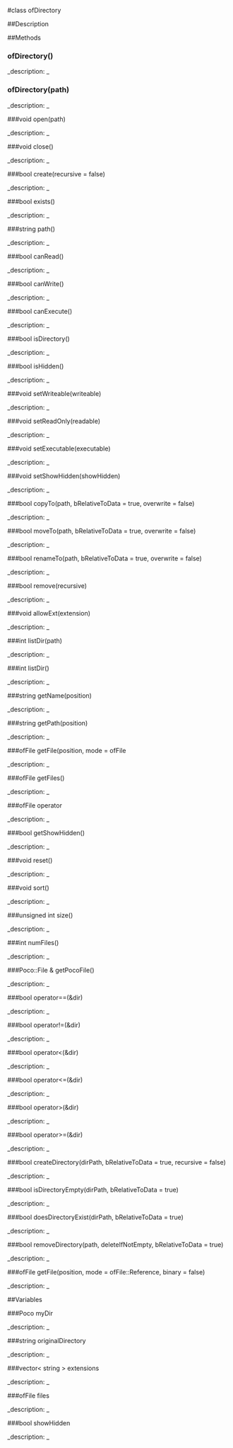 #class ofDirectory


##Description












##Methods



### ofDirectory()

<!--

_syntax: ofDirectory()_

_name: ofDirectory_

_returns: _

_returns_description: _

_parameters: _

_access: public_

_version_started: 007_

_version_deprecated: _

_summary: _

_constant: False_

_static: no_

_visible: True_

_advanced: False_



-->

_description: _














### ofDirectory(path)

<!--

_syntax: ofDirectory(path)_

_name: ofDirectory_

_returns: _

_returns_description: _

_parameters: string path_

_access: public_

_version_started: 007_

_version_deprecated: _

_summary: _

_constant: False_

_static: no_

_visible: True_

_advanced: False_



-->

_description: _














###void open(path)

<!--

_syntax: open(path)_

_name: open_

_returns: void_

_returns_description: _

_parameters: string path_

_access: public_

_version_started: 007_

_version_deprecated: _

_summary: _

_constant: False_

_static: no_

_visible: True_

_advanced: False_



-->

_description: _














###void close()

<!--

_syntax: close()_

_name: close_

_returns: void_

_returns_description: _

_parameters: _

_access: public_

_version_started: 007_

_version_deprecated: _

_summary: _

_constant: False_

_static: no_

_visible: True_

_advanced: False_



-->

_description: _














###bool create(recursive = false)

<!--

_syntax: create(recursive = false)_

_name: create_

_returns: bool_

_returns_description: _

_parameters: bool recursive=false_

_access: public_

_version_started: 007_

_version_deprecated: _

_summary: _

_constant: False_

_static: no_

_visible: True_

_advanced: False_



-->

_description: _














###bool exists()

<!--

_syntax: exists()_

_name: exists_

_returns: bool_

_returns_description: _

_parameters: _

_access: public_

_version_started: 007_

_version_deprecated: _

_summary: _

_constant: False_

_static: no_

_visible: True_

_advanced: False_



-->

_description: _














###string path()

<!--

_syntax: path()_

_name: path_

_returns: string_

_returns_description: _

_parameters: _

_access: public_

_version_started: 007_

_version_deprecated: _

_summary: _

_constant: False_

_static: no_

_visible: True_

_advanced: False_



-->

_description: _














###bool canRead()

<!--

_syntax: canRead()_

_name: canRead_

_returns: bool_

_returns_description: _

_parameters: _

_access: public_

_version_started: 007_

_version_deprecated: _

_summary: _

_constant: False_

_static: no_

_visible: True_

_advanced: False_



-->

_description: _














###bool canWrite()

<!--

_syntax: canWrite()_

_name: canWrite_

_returns: bool_

_returns_description: _

_parameters: _

_access: public_

_version_started: 007_

_version_deprecated: _

_summary: _

_constant: False_

_static: no_

_visible: True_

_advanced: False_



-->

_description: _














###bool canExecute()

<!--

_syntax: canExecute()_

_name: canExecute_

_returns: bool_

_returns_description: _

_parameters: _

_access: public_

_version_started: 007_

_version_deprecated: _

_summary: _

_constant: False_

_static: no_

_visible: True_

_advanced: False_



-->

_description: _














###bool isDirectory()

<!--

_syntax: isDirectory()_

_name: isDirectory_

_returns: bool_

_returns_description: _

_parameters: _

_access: public_

_version_started: 007_

_version_deprecated: _

_summary: _

_constant: False_

_static: no_

_visible: True_

_advanced: False_



-->

_description: _














###bool isHidden()

<!--

_syntax: isHidden()_

_name: isHidden_

_returns: bool_

_returns_description: _

_parameters: _

_access: public_

_version_started: 007_

_version_deprecated: _

_summary: _

_constant: False_

_static: no_

_visible: True_

_advanced: False_



-->

_description: _














###void setWriteable(writeable)

<!--

_syntax: setWriteable(writeable)_

_name: setWriteable_

_returns: void_

_returns_description: _

_parameters: bool writeable_

_access: public_

_version_started: 007_

_version_deprecated: _

_summary: _

_constant: False_

_static: no_

_visible: True_

_advanced: False_



-->

_description: _














###void setReadOnly(readable)

<!--

_syntax: setReadOnly(readable)_

_name: setReadOnly_

_returns: void_

_returns_description: _

_parameters: bool readable_

_access: public_

_version_started: 007_

_version_deprecated: _

_summary: _

_constant: False_

_static: no_

_visible: True_

_advanced: False_



-->

_description: _














###void setExecutable(executable)

<!--

_syntax: setExecutable(executable)_

_name: setExecutable_

_returns: void_

_returns_description: _

_parameters: bool executable_

_access: public_

_version_started: 007_

_version_deprecated: _

_summary: _

_constant: False_

_static: no_

_visible: True_

_advanced: False_



-->

_description: _














###void setShowHidden(showHidden)

<!--

_syntax: setShowHidden(showHidden)_

_name: setShowHidden_

_returns: void_

_returns_description: _

_parameters: bool showHidden_

_access: public_

_version_started: 007_

_version_deprecated: _

_summary: _

_constant: False_

_static: no_

_visible: True_

_advanced: False_



-->

_description: _














###bool copyTo(path, bRelativeToData = true, overwrite = false)

<!--

_syntax: copyTo(path, bRelativeToData = true, overwrite = false)_

_name: copyTo_

_returns: bool_

_returns_description: _

_parameters: string path, bool bRelativeToData=true, bool overwrite=false_

_access: public_

_version_started: 007_

_version_deprecated: _

_summary: _

_constant: False_

_static: no_

_visible: True_

_advanced: False_



-->

_description: _














###bool moveTo(path, bRelativeToData = true, overwrite = false)

<!--

_syntax: moveTo(path, bRelativeToData = true, overwrite = false)_

_name: moveTo_

_returns: bool_

_returns_description: _

_parameters: string path, bool bRelativeToData=true, bool overwrite=false_

_access: public_

_version_started: 007_

_version_deprecated: _

_summary: _

_constant: False_

_static: no_

_visible: True_

_advanced: False_



-->

_description: _














###bool renameTo(path, bRelativeToData = true, overwrite = false)

<!--

_syntax: renameTo(path, bRelativeToData = true, overwrite = false)_

_name: renameTo_

_returns: bool_

_returns_description: _

_parameters: string path, bool bRelativeToData=true, bool overwrite=false_

_access: public_

_version_started: 007_

_version_deprecated: _

_summary: _

_constant: False_

_static: no_

_visible: True_

_advanced: False_



-->

_description: _














###bool remove(recursive)

<!--

_syntax: remove(recursive)_

_name: remove_

_returns: bool_

_returns_description: _

_parameters: bool recursive_

_access: public_

_version_started: 007_

_version_deprecated: _

_summary: _

_constant: False_

_static: no_

_visible: True_

_advanced: False_



-->

_description: _














###void allowExt(extension)

<!--

_syntax: allowExt(extension)_

_name: allowExt_

_returns: void_

_returns_description: _

_parameters: string extension_

_access: public_

_version_started: 007_

_version_deprecated: _

_summary: _

_constant: False_

_static: no_

_visible: True_

_advanced: False_



-->

_description: _














###int listDir(path)

<!--

_syntax: listDir(path)_

_name: listDir_

_returns: int_

_returns_description: _

_parameters: string path_

_access: public_

_version_started: 007_

_version_deprecated: _

_summary: _

_constant: False_

_static: no_

_visible: True_

_advanced: False_



-->

_description: _














###int listDir()

<!--

_syntax: listDir()_

_name: listDir_

_returns: int_

_returns_description: _

_parameters: _

_access: public_

_version_started: 007_

_version_deprecated: _

_summary: _

_constant: False_

_static: no_

_visible: True_

_advanced: False_



-->

_description: _














###string getName(position)

<!--

_syntax: getName(position)_

_name: getName_

_returns: string_

_returns_description: _

_parameters: unsigned int position_

_access: public_

_version_started: 007_

_version_deprecated: _

_summary: _

_constant: False_

_static: no_

_visible: True_

_advanced: False_



-->

_description: _














###string getPath(position)

<!--

_syntax: getPath(position)_

_name: getPath_

_returns: string_

_returns_description: _

_parameters: unsigned int position_

_access: public_

_version_started: 007_

_version_deprecated: _

_summary: _

_constant: False_

_static: no_

_visible: True_

_advanced: False_



-->

_description: _














###ofFile getFile(position, mode = ofFile

<!--

_syntax: getFile(position, mode = ofFile_

_name: getFile_

_returns: ofFile_

_returns_description: _

_parameters: unsigned int position, ofFile_

_access: public_

_version_started: 007_

_version_deprecated: _

_summary: _

_constant: False_

_static: False_

_visible: True_

_advanced: False_



-->

_description: _














###ofFile getFiles()

<!--

_syntax: getFiles()_

_name: getFiles_

_returns: ofFile_

_returns_description: _

_parameters: _

_access: public_

_version_started: 007_

_version_deprecated: _

_summary: _

_constant: False_

_static: no_

_visible: True_

_advanced: False_



-->

_description: _














###ofFile operator[](position)

<!--

_syntax: operator[](position)_

_name: operator[]_

_returns: ofFile_

_returns_description: _

_parameters: unsigned int position_

_access: public_

_version_started: 007_

_version_deprecated: _

_summary: _

_constant: False_

_static: no_

_visible: True_

_advanced: False_



-->

_description: _














###bool getShowHidden()

<!--

_syntax: getShowHidden()_

_name: getShowHidden_

_returns: bool_

_returns_description: _

_parameters: _

_access: public_

_version_started: 007_

_version_deprecated: _

_summary: _

_constant: False_

_static: no_

_visible: True_

_advanced: False_



-->

_description: _














###void reset()

<!--

_syntax: reset()_

_name: reset_

_returns: void_

_returns_description: _

_parameters: _

_access: public_

_version_started: 007_

_version_deprecated: _

_summary: _

_constant: False_

_static: no_

_visible: True_

_advanced: False_



-->

_description: _














###void sort()

<!--

_syntax: sort()_

_name: sort_

_returns: void_

_returns_description: _

_parameters: _

_access: public_

_version_started: 007_

_version_deprecated: _

_summary: _

_constant: False_

_static: no_

_visible: True_

_advanced: False_



-->

_description: _














###unsigned int size()

<!--

_syntax: size()_

_name: size_

_returns: unsigned int_

_returns_description: _

_parameters: _

_access: public_

_version_started: 007_

_version_deprecated: _

_summary: _

_constant: False_

_static: no_

_visible: True_

_advanced: False_



-->

_description: _














###int numFiles()

<!--

_syntax: numFiles()_

_name: numFiles_

_returns: int_

_returns_description: _

_parameters: _

_access: public_

_version_started: 007_

_version_deprecated: _

_summary: _

_constant: False_

_static: no_

_visible: True_

_advanced: False_



-->

_description: _














###Poco::File & getPocoFile()

<!--

_syntax: getPocoFile()_

_name: getPocoFile_

_returns: Poco::File &_

_returns_description: _

_parameters: _

_access: public_

_version_started: 007_

_version_deprecated: _

_summary: _

_constant: False_

_static: no_

_visible: True_

_advanced: False_



-->

_description: _














###bool operator==(&dir)

<!--

_syntax: operator==(&dir)_

_name: operator==_

_returns: bool_

_returns_description: _

_parameters: const ofDirectory &dir_

_access: public_

_version_started: 007_

_version_deprecated: _

_summary: _

_constant: False_

_static: no_

_visible: True_

_advanced: False_



-->

_description: _














###bool operator!=(&dir)

<!--

_syntax: operator!=(&dir)_

_name: operator!=_

_returns: bool_

_returns_description: _

_parameters: const ofDirectory &dir_

_access: public_

_version_started: 007_

_version_deprecated: _

_summary: _

_constant: False_

_static: no_

_visible: True_

_advanced: False_



-->

_description: _














###bool operator<(&dir)

<!--

_syntax: operator<(&dir)_

_name: operator<_

_returns: bool_

_returns_description: _

_parameters: const ofDirectory &dir_

_access: public_

_version_started: 007_

_version_deprecated: _

_summary: _

_constant: False_

_static: no_

_visible: True_

_advanced: False_



-->

_description: _














###bool operator<=(&dir)

<!--

_syntax: operator<=(&dir)_

_name: operator<=_

_returns: bool_

_returns_description: _

_parameters: const ofDirectory &dir_

_access: public_

_version_started: 007_

_version_deprecated: _

_summary: _

_constant: False_

_static: no_

_visible: True_

_advanced: False_



-->

_description: _














###bool operator>(&dir)

<!--

_syntax: operator>(&dir)_

_name: operator>_

_returns: bool_

_returns_description: _

_parameters: const ofDirectory &dir_

_access: public_

_version_started: 007_

_version_deprecated: _

_summary: _

_constant: False_

_static: no_

_visible: True_

_advanced: False_



-->

_description: _














###bool operator>=(&dir)

<!--

_syntax: operator>=(&dir)_

_name: operator>=_

_returns: bool_

_returns_description: _

_parameters: const ofDirectory &dir_

_access: public_

_version_started: 007_

_version_deprecated: _

_summary: _

_constant: False_

_static: no_

_visible: True_

_advanced: False_



-->

_description: _














###bool createDirectory(dirPath, bRelativeToData = true, recursive = false)

<!--

_syntax: createDirectory(dirPath, bRelativeToData = true, recursive = false)_

_name: createDirectory_

_returns: bool_

_returns_description: _

_parameters: string dirPath, bool bRelativeToData=true, bool recursive=false_

_access: public_

_version_started: 007_

_version_deprecated: _

_summary: _

_constant: False_

_static: yes_

_visible: True_

_advanced: False_



-->

_description: _














###bool isDirectoryEmpty(dirPath, bRelativeToData = true)

<!--

_syntax: isDirectoryEmpty(dirPath, bRelativeToData = true)_

_name: isDirectoryEmpty_

_returns: bool_

_returns_description: _

_parameters: string dirPath, bool bRelativeToData=true_

_access: public_

_version_started: 007_

_version_deprecated: _

_summary: _

_constant: False_

_static: yes_

_visible: True_

_advanced: False_



-->

_description: _














###bool doesDirectoryExist(dirPath, bRelativeToData = true)

<!--

_syntax: doesDirectoryExist(dirPath, bRelativeToData = true)_

_name: doesDirectoryExist_

_returns: bool_

_returns_description: _

_parameters: string dirPath, bool bRelativeToData=true_

_access: public_

_version_started: 007_

_version_deprecated: _

_summary: _

_constant: False_

_static: yes_

_visible: True_

_advanced: False_



-->

_description: _














###bool removeDirectory(path, deleteIfNotEmpty, bRelativeToData = true)

<!--

_syntax: removeDirectory(path, deleteIfNotEmpty, bRelativeToData = true)_

_name: removeDirectory_

_returns: bool_

_returns_description: _

_parameters: string path, bool deleteIfNotEmpty, bool bRelativeToData=true_

_access: public_

_version_started: 007_

_version_deprecated: _

_summary: _

_constant: False_

_static: yes_

_visible: True_

_advanced: False_



-->

_description: _














###ofFile getFile(position, mode = ofFile::Reference, binary = false)

<!--

_syntax: getFile(position, mode = ofFile::Reference, binary = false)_

_name: getFile_

_returns: ofFile_

_returns_description: _

_parameters: unsigned int position, ofFile::Mode mode=ofFile::Reference, bool binary=false_

_access: public_

_version_started: 007_

_version_deprecated: _

_summary: _

_constant: False_

_static: no_

_visible: True_

_advanced: False_



-->

_description: _







##Variables



###Poco myDir

<!--

_name: myDir_

_type: Poco_

_access: private_

_version_started: 007_

_version_deprecated: _

_summary: _

_visible: True_

_constant: True_

_advanced: False_



-->

_description: _














###string originalDirectory

<!--

_name: originalDirectory_

_type: string_

_access: private_

_version_started: 007_

_version_deprecated: _

_summary: _

_visible: True_

_constant: True_

_advanced: False_



-->

_description: _














###vector< string > extensions

<!--

_name: extensions_

_type: vector< string >_

_access: private_

_version_started: 007_

_version_deprecated: _

_summary: _

_visible: True_

_constant: True_

_advanced: False_



-->

_description: _














###ofFile files

<!--

_name: files_

_type: ofFile_

_access: private_

_version_started: 007_

_version_deprecated: _

_summary: _

_visible: True_

_constant: True_

_advanced: False_



-->

_description: _














###bool showHidden

<!--

_name: showHidden_

_type: bool_

_access: private_

_version_started: 007_

_version_deprecated: _

_summary: _

_visible: True_

_constant: True_

_advanced: False_



-->

_description: _














